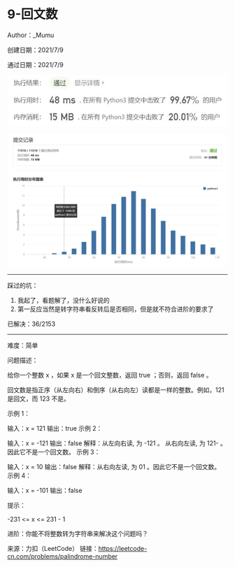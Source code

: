 # 9-回文数

Author：_Mumu

创建日期：2021/7/9

通过日期：2021/7/9

![](https://github.com/Mumulhy/LeetCode/blob/master/9-回文数/通过截图2.jpg)

![](https://github.com/Mumulhy/LeetCode/blob/master/9-回文数/通过截图1.jpg)

*****

踩过的坑：

1. 我起了，看题解了，没什么好说的
2. 第一反应当然是转字符串看反转后是否相同，但是就不符合进阶的要求了

已解决：36/2153

*****

难度：简单

问题描述：

给你一个整数 x ，如果 x 是一个回文整数，返回 true ；否则，返回 false 。

回文数是指正序（从左向右）和倒序（从右向左）读都是一样的整数。例如，121 是回文，而 123 不是。

 

示例 1：

输入：x = 121
输出：true
示例 2：

输入：x = -121
输出：false
解释：从左向右读, 为 -121 。 从右向左读, 为 121- 。因此它不是一个回文数。
示例 3：

输入：x = 10
输出：false
解释：从右向左读, 为 01 。因此它不是一个回文数。
示例 4：

输入：x = -101
输出：false


提示：

-231 <= x <= 231 - 1


进阶：你能不将整数转为字符串来解决这个问题吗？

来源：力扣（LeetCode）
链接：https://leetcode-cn.com/problems/palindrome-number